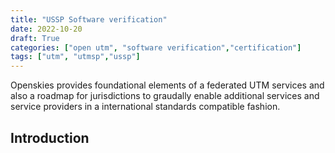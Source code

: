 ```yaml
---
title: "USSP Software verification"
date: 2022-10-20
draft: True
categories: ["open utm", "software verification","certification"]
tags: ["utm", "utmsp","ussp"]
---
```


Openskies provides foundational elements of a federated UTM services and also a roadmap for jurisdictions to graudally enable additional services and service providers in a international standards compatible fashion.
<!--more-->

## Introduction

